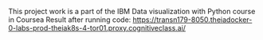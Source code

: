 This project work is a part of the IBM Data visualization with Python course in Coursea
Result after running code: https://transn179-8050.theiadocker-0-labs-prod-theiak8s-4-tor01.proxy.cognitiveclass.ai/
